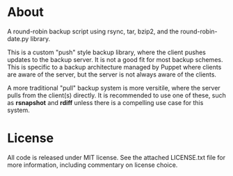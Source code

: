About
================================================================================

A round-robin backup script using rsync, tar, bzip2, and the round-robin-date.py
library.

This is a custom "push" style backup library, where the client pushes updates
to the backup server. It is not a good fit for most backup schemes. This is
specific to a backup architecture managed by Puppet where clients are aware
of the server, but the server is not always aware of the clients.

A more traditional "pull" backup system is more versitile, where the server
pulls from the client(s) directly. It is recommended to use one of these,
such as **rsnapshot** and **rdiff** unless there is a compelling use case
for this system.

License
================================================================================

All code is released under MIT license. See the attached LICENSE.txt file for
more information, including commentary on license choice.
